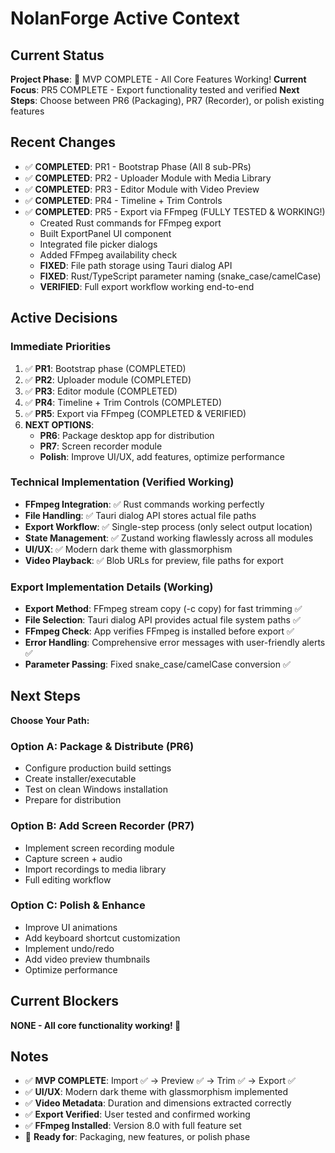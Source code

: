 # NolanForge Active Context

## Current Status
**Project Phase**: 🎉 MVP COMPLETE - All Core Features Working!
**Current Focus**: PR5 COMPLETE - Export functionality tested and verified
**Next Steps**: Choose between PR6 (Packaging), PR7 (Recorder), or polish existing features

## Recent Changes
- ✅ **COMPLETED**: PR1 - Bootstrap Phase (All 8 sub-PRs)
- ✅ **COMPLETED**: PR2 - Uploader Module with Media Library
- ✅ **COMPLETED**: PR3 - Editor Module with Video Preview
- ✅ **COMPLETED**: PR4 - Timeline + Trim Controls
- ✅ **COMPLETED**: PR5 - Export via FFmpeg (FULLY TESTED & WORKING!)
  - Created Rust commands for FFmpeg export
  - Built ExportPanel UI component
  - Integrated file picker dialogs
  - Added FFmpeg availability check
  - **FIXED**: File path storage using Tauri dialog API
  - **FIXED**: Rust/TypeScript parameter naming (snake_case/camelCase)
  - **VERIFIED**: Full export workflow working end-to-end

## Active Decisions

### Immediate Priorities
1. ✅ **PR1**: Bootstrap phase (COMPLETED)
2. ✅ **PR2**: Uploader module (COMPLETED)
3. ✅ **PR3**: Editor module (COMPLETED)
4. ✅ **PR4**: Timeline + Trim Controls (COMPLETED)
5. ✅ **PR5**: Export via FFmpeg (COMPLETED & VERIFIED)
6. **NEXT OPTIONS**:
   - **PR6**: Package desktop app for distribution
   - **PR7**: Screen recorder module
   - **Polish**: Improve UI/UX, add features, optimize performance

### Technical Implementation (Verified Working)
- **FFmpeg Integration**: ✅ Rust commands working perfectly
- **File Handling**: ✅ Tauri dialog API stores actual file paths
- **Export Workflow**: ✅ Single-step process (only select output location)
- **State Management**: ✅ Zustand working flawlessly across all modules
- **UI/UX**: ✅ Modern dark theme with glassmorphism
- **Video Playback**: ✅ Blob URLs for preview, file paths for export

### Export Implementation Details (Working)
- **Export Method**: FFmpeg stream copy (-c copy) for fast trimming ✅
- **File Selection**: Tauri dialog API provides actual file system paths ✅
- **FFmpeg Check**: App verifies FFmpeg is installed before export ✅
- **Error Handling**: Comprehensive error messages with user-friendly alerts ✅
- **Parameter Passing**: Fixed snake_case/camelCase conversion ✅

## Next Steps
**Choose Your Path:**

### Option A: Package & Distribute (PR6)
- Configure production build settings
- Create installer/executable
- Test on clean Windows installation
- Prepare for distribution

### Option B: Add Screen Recorder (PR7)
- Implement screen recording module
- Capture screen + audio
- Import recordings to media library
- Full editing workflow

### Option C: Polish & Enhance
- Improve UI animations
- Add keyboard shortcut customization
- Implement undo/redo
- Add video preview thumbnails
- Optimize performance

## Current Blockers
**NONE - All core functionality working! 🎉**

## Notes
- ✅ **MVP COMPLETE**: Import ✅ → Preview ✅ → Trim ✅ → Export ✅
- ✅ **UI/UX**: Modern dark theme with glassmorphism implemented
- ✅ **Video Metadata**: Duration and dimensions extracted correctly
- ✅ **Export Verified**: User tested and confirmed working
- ✅ **FFmpeg Installed**: Version 8.0 with full feature set
- 🎯 **Ready for**: Packaging, new features, or polish phase